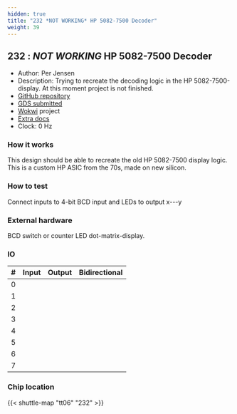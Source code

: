```yaml
---
hidden: true
title: "232 *NOT WORKING* HP 5082-7500 Decoder"
weight: 39
---
```


## 232 : *NOT WORKING* HP 5082-7500 Decoder

* Author: Per Jensen
* Description: Trying to recreate the decoding logic in the HP 5082-7500-display. At this moment project is not finished.
* [GitHub repository](https://github.com/zaprodk/HP5082-7500_Decoder)
* [GDS submitted](https://github.com/zaprodk/HP5082-7500_Decoder/actions/runs/8728097769)
* [Wokwi](https://wokwi.com/projects/395444977868278785) project
* [Extra docs](None)
* Clock: 0 Hz

### How it works

This design should be able to recreate the old HP 5082-7500 display logic. This is a custom HP ASIC from the 70s, made on new silicon.

### How to test

Connect inputs to 4-bit BCD input and LEDs to output x---y

### External hardware

BCD switch or counter
LED dot-matrix-display.


### IO

| # | Input          | Output         | Bidirectional   |
| - | -------------- | -------------- | --------------- |
| 0 |  |  |  |
| 1 |  |  |  |
| 2 |  |  |  |
| 3 |  |  |  |
| 4 |  |  |  |
| 5 |  |  |  |
| 6 |  |  |  |
| 7 |  |  |  |

### Chip location

{{< shuttle-map "tt06" "232" >}}
